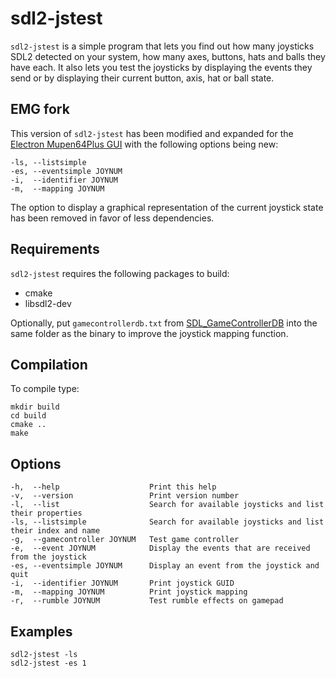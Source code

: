 sdl2-jstest
===========

`sdl2-jstest` is a simple program that lets you find out how many joysticks SDL2 detected on your system, how many axes, buttons, hats and balls they have each. It also lets you test the joysticks by displaying the events they send or by displaying their current button, axis, hat or ball state.


EMG fork
--------

This version of `sdl2-jstest` has been modified and expanded for the [Electron Mupen64Plus GUI](https://github.com/GhostlyDark/EMG) with the following options being new:
```
-ls, --listsimple
-es, --eventsimple JOYNUM
-i,  --identifier JOYNUM
-m,  --mapping JOYNUM
```
The option to display a graphical representation of the current joystick state has been removed in favor of less dependencies.


Requirements
------------

`sdl2-jstest` requires the following packages to build:

* cmake
* libsdl2-dev

Optionally, put `gamecontrollerdb.txt` from [SDL_GameControllerDB](https://github.com/gabomdq/SDL_GameControllerDB) into the same folder as the binary to improve the joystick mapping function.


Compilation
-----------

To compile type:
```
mkdir build
cd build
cmake ..
make
```


Options
-------
```
-h,  --help                    Print this help
-v,  --version                 Print version number
-l,  --list                    Search for available joysticks and list their properties
-ls, --listsimple              Search for available joysticks and list their index and name
-g,  --gamecontroller JOYNUM   Test game controller
-e,  --event JOYNUM            Display the events that are received from the joystick
-es, --eventsimple JOYNUM      Display an event from the joystick and quit
-i,  --identifier JOYNUM       Print joystick GUID
-m,  --mapping JOYNUM          Print joystick mapping
-r,  --rumble JOYNUM           Test rumble effects on gamepad
```


Examples
--------
```
sdl2-jstest -ls
sdl2-jstest -es 1
```
